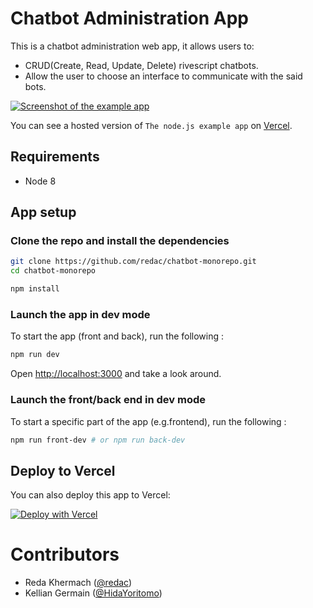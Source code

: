 # Chatbot Administration App

This is a chatbot administration web app, it allows users to:

- CRUD(Create, Read, Update, Delete) rivescript chatbots.
- Allow the user to choose an interface to communicate with the said bots.

<a href="#" target="_blank"><img src="https://cdn.discordapp.com/attachments/510096241288413184/968813650804613130/Screenshot_2022-04-27_at_11.59.02.png" alt="Screenshot of the example app"/></a>

You can see a hosted version of `The node.js example app` on <a href="#" target="_blank">Vercel</a>.

## Requirements

- Node 8

## App setup

### Clone the repo and install the dependencies

```bash
git clone https://github.com/redac/chatbot-monorepo.git
cd chatbot-monorepo
```

```bash
npm install
```

### Launch the app in dev mode

To start the app (front and back), run the following :

```bash
npm run dev
```

Open [http://localhost:3000](http://localhost:3000) and take a look around.

### Launch the front/back end in dev mode

To start a specific part of the app (e.g.frontend), run the following :

```bash
npm run front-dev # or npm run back-dev
```

## Deploy to Vercel

You can also deploy this app to Vercel:

[![Deploy with Vercel](https://vercel.com/button)](https://vercel.com/new/clone?repository-url=https%3A%2F%2Fgithub.com%2Fredac%2Fchatbot-monorepo)

# Contributors

- Reda Khermach ([@redac](https://github.com/redac))
- Kellian Germain ([@HidaYoritomo](https://github.com/HidaYoritomo))
